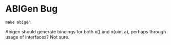 # ABIGen Bug

`make abigen`

Abigen should generate bindings for both x() and x(uint a), perhaps through usage of interfaces? Not sure.
